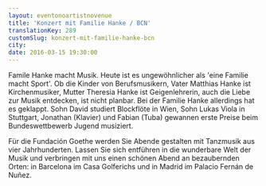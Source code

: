 ```yaml
---
layout: eventonoartistnovenue
title: 'Konzert mit Familie Hanke / BCN'
translationKey: 289
customSlug: konzert-mit-familie-hanke-bcn
city: 
date: 2016-03-15 19:30:00
---
```


Famile Hanke macht Musik. Heute ist es ungewöhnlicher als 'eine Familie macht Sport'. Ob die Kinder von Berufsmusikern, Vater Matthias Hanke ist Kirchenmusiker, Mutter Theresia Hanke ist Geigenlehrerin, auch die Liebe zur Musik entdecken, ist nicht planbar. Bei der Familie Hanke allerdings hat es geklappt. Sohn David studiert Blockflöte in Wien, Sohn Lukas Viola in Stuttgart, Jonathan (Klavier) und Fabian (Tuba) gewannen erste Preise beim Bundeswettbewerb Jugend musiziert. 

Für die Fundación Goethe werden Sie Abende gestalten mit Tanzmusik aus vier Jahrhunderten. Lassen Sie sich entführen in die wunderbare Welt der Musik und verbringen mit uns einen schönen Abend an bezaubernden Orten: in Barcelona im Casa Golferichs und in Madrid im Palacio Fernán de Nuñez. 
